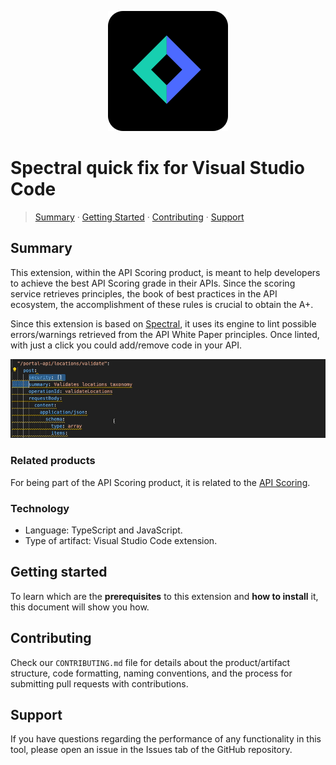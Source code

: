 <!--
SPDX-FileCopyrightText: 2023 Industria de Diseño Textil S.A. INDITEX

SPDX-License-Identifier: Apache-2.0
-->

<p align="center">
 <img src="resources/logo.png" />
</p>

# Spectral quick fix for Visual Studio Code

> [Summary](#summary) · [Getting Started](#getting-started) · [Contributing](#contributing) · [Support](#support)


## Summary

This extension, within the API Scoring product, is meant to help developers to achieve the best API Scoring grade in their APIs. Since the scoring service retrieves principles, the book of best practices in the API ecosystem, the accomplishment of these rules is crucial to obtain the A+.

Since this extension is based on [Spectral](https://github.com/stoplightio/spectral), it uses its engine to lint possible errors/warnings retrieved from the API White Paper principles. Once linted, with just a click you could add/remove code in your API.

![image](resources/quick-fix-usage.gif)

### Related products

For being part of the API Scoring product, it is related to the [API Scoring](/plugins/vscode-apiscoring/README.md).

### Technology

 - Language: TypeScript and JavaScript.
 - Type of artifact: Visual Studio Code extension.

## Getting started

To learn which are the **prerequisites** to this extension and **how to install** it, this document will show you how.

## Contributing

Check our `CONTRIBUTING.md` file for details about the product/artifact structure, code formatting, naming conventions, and the process for submitting pull requests with contributions.

## Support

If you have questions regarding the performance of any functionality in this tool, please open an issue in the Issues tab of the GitHub repository.
